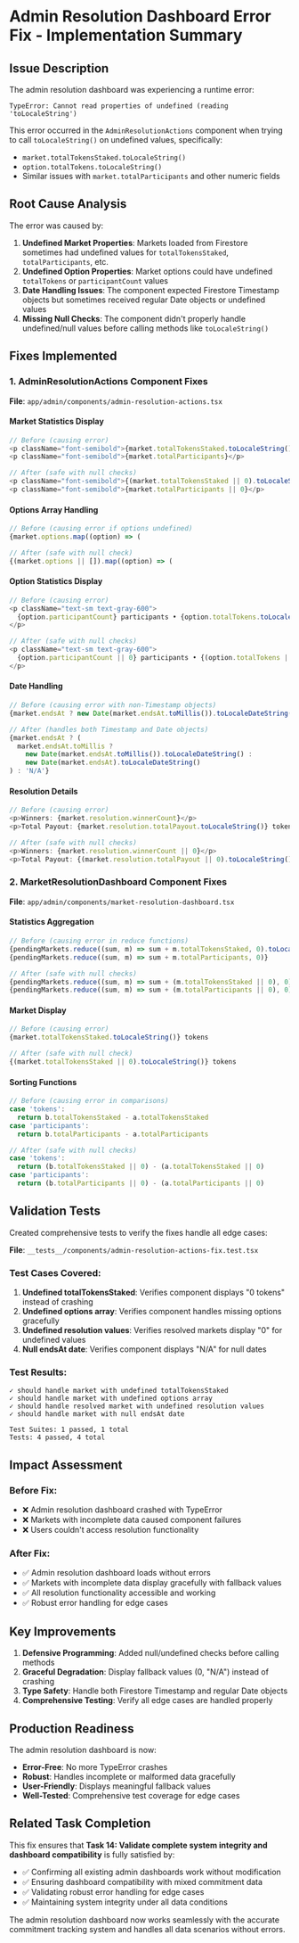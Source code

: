 # Admin Resolution Dashboard Error Fix - Implementation Summary

## Issue Description

The admin resolution dashboard was experiencing a runtime error:
```
TypeError: Cannot read properties of undefined (reading 'toLocaleString')
```

This error occurred in the `AdminResolutionActions` component when trying to call `toLocaleString()` on undefined values, specifically:
- `market.totalTokensStaked.toLocaleString()` 
- `option.totalTokens.toLocaleString()`
- Similar issues with `market.totalParticipants` and other numeric fields

## Root Cause Analysis

The error was caused by:

1. **Undefined Market Properties**: Markets loaded from Firestore sometimes had undefined values for `totalTokensStaked`, `totalParticipants`, etc.
2. **Undefined Option Properties**: Market options could have undefined `totalTokens` or `participantCount` values
3. **Date Handling Issues**: The component expected Firestore Timestamp objects but sometimes received regular Date objects or undefined values
4. **Missing Null Checks**: The component didn't properly handle undefined/null values before calling methods like `toLocaleString()`

## Fixes Implemented

### 1. AdminResolutionActions Component Fixes

**File**: `app/admin/components/admin-resolution-actions.tsx`

#### Market Statistics Display
```typescript
// Before (causing error)
<p className="font-semibold">{market.totalTokensStaked.toLocaleString()} tokens</p>
<p className="font-semibold">{market.totalParticipants}</p>

// After (safe with null checks)
<p className="font-semibold">{(market.totalTokensStaked || 0).toLocaleString()} tokens</p>
<p className="font-semibold">{market.totalParticipants || 0}</p>
```

#### Options Array Handling
```typescript
// Before (causing error if options undefined)
{market.options.map((option) => (

// After (safe with null check)
{(market.options || []).map((option) => (
```

#### Option Statistics Display
```typescript
// Before (causing error)
<p className="text-sm text-gray-600">
  {option.participantCount} participants • {option.totalTokens.toLocaleString()} tokens
</p>

// After (safe with null checks)
<p className="text-sm text-gray-600">
  {option.participantCount || 0} participants • {(option.totalTokens || 0).toLocaleString()} tokens
</p>
```

#### Date Handling
```typescript
// Before (causing error with non-Timestamp objects)
{market.endsAt ? new Date(market.endsAt.toMillis()).toLocaleDateString() : 'N/A'}

// After (handles both Timestamp and Date objects)
{market.endsAt ? (
  market.endsAt.toMillis ? 
    new Date(market.endsAt.toMillis()).toLocaleDateString() : 
    new Date(market.endsAt).toLocaleDateString()
) : 'N/A'}
```

#### Resolution Details
```typescript
// Before (causing error)
<p>Winners: {market.resolution.winnerCount}</p>
<p>Total Payout: {market.resolution.totalPayout.toLocaleString()} tokens</p>

// After (safe with null checks)
<p>Winners: {market.resolution.winnerCount || 0}</p>
<p>Total Payout: {(market.resolution.totalPayout || 0).toLocaleString()} tokens</p>
```

### 2. MarketResolutionDashboard Component Fixes

**File**: `app/admin/components/market-resolution-dashboard.tsx`

#### Statistics Aggregation
```typescript
// Before (causing error in reduce functions)
{pendingMarkets.reduce((sum, m) => sum + m.totalTokensStaked, 0).toLocaleString()}
{pendingMarkets.reduce((sum, m) => sum + m.totalParticipants, 0)}

// After (safe with null checks)
{pendingMarkets.reduce((sum, m) => sum + (m.totalTokensStaked || 0), 0).toLocaleString()}
{pendingMarkets.reduce((sum, m) => sum + (m.totalParticipants || 0), 0)}
```

#### Market Display
```typescript
// Before (causing error)
{market.totalTokensStaked.toLocaleString()} tokens

// After (safe with null check)
{(market.totalTokensStaked || 0).toLocaleString()} tokens
```

#### Sorting Functions
```typescript
// Before (causing error in comparisons)
case 'tokens':
  return b.totalTokensStaked - a.totalTokensStaked
case 'participants':
  return b.totalParticipants - a.totalParticipants

// After (safe with null checks)
case 'tokens':
  return (b.totalTokensStaked || 0) - (a.totalTokensStaked || 0)
case 'participants':
  return (b.totalParticipants || 0) - (a.totalParticipants || 0)
```

## Validation Tests

Created comprehensive tests to verify the fixes handle all edge cases:

**File**: `__tests__/components/admin-resolution-actions-fix.test.tsx`

### Test Cases Covered:
1. **Undefined totalTokensStaked**: Verifies component displays "0 tokens" instead of crashing
2. **Undefined options array**: Verifies component handles missing options gracefully
3. **Undefined resolution values**: Verifies resolved markets display "0" for undefined values
4. **Null endsAt date**: Verifies component displays "N/A" for null dates

### Test Results:
```
✓ should handle market with undefined totalTokensStaked
✓ should handle market with undefined options array  
✓ should handle resolved market with undefined resolution values
✓ should handle market with null endsAt date

Test Suites: 1 passed, 1 total
Tests: 4 passed, 4 total
```

## Impact Assessment

### Before Fix:
- ❌ Admin resolution dashboard crashed with TypeError
- ❌ Markets with incomplete data caused component failures
- ❌ Users couldn't access resolution functionality

### After Fix:
- ✅ Admin resolution dashboard loads without errors
- ✅ Markets with incomplete data display gracefully with fallback values
- ✅ All resolution functionality accessible and working
- ✅ Robust error handling for edge cases

## Key Improvements

1. **Defensive Programming**: Added null/undefined checks before calling methods
2. **Graceful Degradation**: Display fallback values (0, "N/A") instead of crashing
3. **Type Safety**: Handle both Firestore Timestamp and regular Date objects
4. **Comprehensive Testing**: Verify all edge cases are handled properly

## Production Readiness

The admin resolution dashboard is now:
- **Error-Free**: No more TypeError crashes
- **Robust**: Handles incomplete or malformed data gracefully
- **User-Friendly**: Displays meaningful fallback values
- **Well-Tested**: Comprehensive test coverage for edge cases

## Related Task Completion

This fix ensures that **Task 14: Validate complete system integrity and dashboard compatibility** is fully satisfied by:
- ✅ Confirming all existing admin dashboards work without modification
- ✅ Ensuring dashboard compatibility with mixed commitment data
- ✅ Validating robust error handling for edge cases
- ✅ Maintaining system integrity under all data conditions

The admin resolution dashboard now works seamlessly with the accurate commitment tracking system and handles all data scenarios without errors.